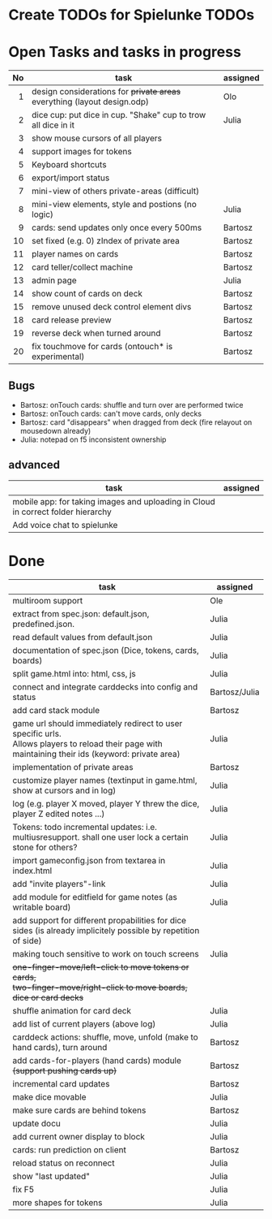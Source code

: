 # Create TODOs for Spielunke TODOs

# Open Tasks and tasks in progress

|  No | task                                                                       | assigned |
| --: | -------------------------------------------------------------------------- | -------- |
|   1 | design considerations for ~~private areas~~ everything (layout design.odp) | Olo      |
|   2 | dice cup: put dice in cup. "Shake" cup to trow all dice in it              | Julia    |
|   3 | show mouse cursors of all players                                          |
|   4 | support images for tokens                                                  |
|   5 | Keyboard shortcuts                                                         |
|   6 | export/import status                                                       |
|   7 | mini-view of others private-areas (difficult)                              |
|   8 | mini-view elements, style and postions (no logic)                          | Julia    |
|   9 | cards: send updates only once every 500ms                                  | Bartosz  |
|  10 | set fixed (e.g. 0) zIndex of private area                                  | Bartosz  |
|  11 | player names on cards                                                      | Bartosz  |
|  12 | card teller/collect machine                                                | Bartosz  |
|  13 | admin page                                                                 | Julia    |
|  14 | show count of cards on deck                                                | Bartosz  |
|  15 | remove unused deck control element divs                                    | Bartosz  |
|  18 | card release preview                                                       | Bartosz  |
|  19 | reverse deck when turned around                                            | Bartosz  |
|  20 | fix touchmove for cards (ontouch\* is experimental)                        | Bartosz  |

## Bugs

- Bartosz: onTouch cards: shuffle and turn over are performed twice
- Bartosz: onTouch cards: can't move cards, only decks
- Bartosz: card "disappears" when dragged from deck (fire relayout on mousedown already)
- Julia: notepad on f5 inconsistent ownership

## advanced

| task                                                                             | assigned |
| -------------------------------------------------------------------------------- | -------- |
| mobile app: for taking images and uploading in Cloud in correct folder hierarchy |
| Add voice chat to spielunke                                                      |

# Done

| task                                                                                                                                                   | assigned      |
| ------------------------------------------------------------------------------------------------------------------------------------------------------ | ------------- |
| multiroom support                                                                                                                                      | Ole           |
| extract from spec.json: default.json, predefined.json.                                                                                                 | Julia         |
| read default values from default.json                                                                                                                  | Julia         |
| documentation of spec.json (Dice, tokens, cards, boards)                                                                                               | Julia         |
| split game.html into: html, css, js                                                                                                                    | Julia         |
| connect and integrate carddecks into config and status                                                                                                 | Bartosz/Julia |
| add card stack module                                                                                                                                  | Bartosz       |
| game url should immediately redirect to user specific urls.</br>Allows players to reload their page with maintaining their ids (keyword: private area) | Julia         |
| implementation of private areas                                                                                                                        | Bartosz       |
| customize player names (textinput in game.html, show at cursors and in log)                                                                            | Julia         |
| log (e.g. player X moved, player Y threw the dice, player Z edited notes ...)                                                                          | Julia         |
| Tokens: todo incremental updates: i.e. multiusresupport. shall one user lock a certain stone for others?                                               | Julia         |
| import gameconfig.json from textarea in index.html                                                                                                     | Julia         |
| add "invite players"-link                                                                                                                              | Julia         |
| add module for editfield for game notes (as writable board)                                                                                            | Julia         |
| add support for different propabilities for dice sides (is already implicitely possible by repetition of side)                                         |
| making touch sensitive to work on touch screens                                                                                                        | Julia         |
| ~~one-finger-move/left-click to move tokens or cards,<br/> two-finger-move/right-click to move boards, dice or card decks~~                            |
| shuffle animation for card deck                                                                                                                        | Julia         |
| add list of current players (above log)                                                                                                                | Julia         |
| carddeck actions: shuffle, move, unfold (make to hand cards), turn around                                                                              | Bartosz       |
| add cards-for-players (hand cards) module ~~(support pushing cards up)~~                                                                               | Bartosz       |
| incremental card updates                                                                                                                               | Bartosz       |
| make dice movable                                                                                                                                      | Julia         |
| make sure cards are behind tokens                                                                                                                      | Bartosz       |
| update docu                                                                                                                                            | Julia         |
| add current owner display to block                                                                                                                     | Julia         |
| cards: run prediction on client                                                                                                                        | Bartosz       |
| reload status on reconnect                                                                                                                             | Julia         |
| show "last updated"                                                                                                                                    | Julia         |
| fix F5                                                                                                                                                 | Julia         |
| more shapes for tokens                                                                                                                                 | Julia         |
